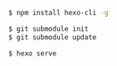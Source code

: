 ```bash
$ npm install hexo-cli -g
```

```bash
$ git submodule init
$ git submodule update
```

```basg
$ hexo serve
```
